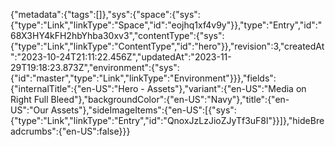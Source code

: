 {"metadata":{"tags":[]},"sys":{"space":{"sys":{"type":"Link","linkType":"Space","id":"eojhq1xf4v9y"}},"type":"Entry","id":"68X3HY4kFH2hbYhba30xv3","contentType":{"sys":{"type":"Link","linkType":"ContentType","id":"hero"}},"revision":3,"createdAt":"2023-10-24T21:11:22.456Z","updatedAt":"2023-11-29T19:18:23.873Z","environment":{"sys":{"id":"master","type":"Link","linkType":"Environment"}}},"fields":{"internalTitle":{"en-US":"Hero - Assets"},"variant":{"en-US":"Media on Right Full Bleed"},"backgroundColor":{"en-US":"Navy"},"title":{"en-US":"Our Assets"},"sideImageItems":{"en-US":[{"sys":{"type":"Link","linkType":"Entry","id":"QnoxJzLzJioZJyTf3uF8l"}}]},"hideBreadcrumbs":{"en-US":false}}}